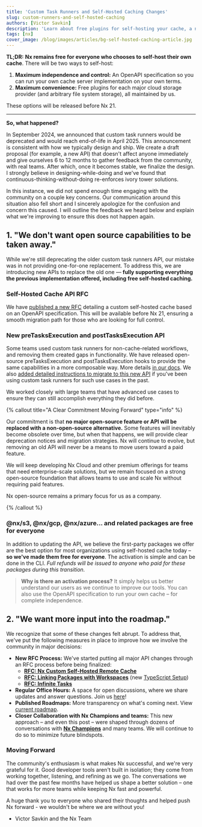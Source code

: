 ```yaml
---
title: 'Custom Task Runners and Self-Hosted Caching Changes'
slug: custom-runners-and-self-hosted-caching
authors: [Victor Savkin]
description: 'Learn about free plugins for self-hosting your cache, a new Open API RFC and hooks for the task lifecycle as well as the commitment to open source and improved community collaboration.'
tags: [nx]
cover_image: /blog/images/articles/bg-self-hosted-caching-article.jpg
---
```


**TL;DR:** **Nx remains free for everyone who chooses to self-host their own cache**. There will be two ways to self-host:

1. **Maximum independence and control:** An OpenAPI specification so you can run your own cache server implementation on your own terms.
2. **Maximum convenience:** Free plugins for each major cloud storage provider (and arbitrary file system storage), all maintained by us.

These options will be released before Nx 21.

---

**So, what happened?**

In September 2024, we announced that custom task runners would be deprecated and would reach end-of-life in April 2025. This announcement is consistent with how we typically design and ship. We create a draft proposal (for example, a new API) that doesn't affect anyone immediately and give ourselves 6 to 12 months to gather feedback from the community, with real teams. After which, once it becomes stable, we finalize the design. I strongly believe in designing-while-doing and we've found that continuous-thinking-without-doing re-enforces ivory tower solutions.

In this instance, we did not spend enough time engaging with the community on a couple key concerns. Our communication around this situation also fell short and I sincerely apologize for the confusion and concern this caused. I will outline the feedback we heard below and explain what we're improving to ensure this does not happen again.

## **1. "We don't want open source capabilities to be taken away."**

While we're still deprecating the older custom task runners API, our mistake was in not providing one-for-one replacement. To address this, we are introducing new APIs to replace the old one — **fully supporting everything the previous implementation offered, including free self-hosted caching.**

### Self-Hosted Cache API RFC

We have [published a new RFC](https://github.com/nrwl/nx/discussions/30548) detailing a custom self-hosted cache based on an OpenAPI specification. This will be available before Nx 21, ensuring a smooth migration path for those who are looking for full control.

### New preTasksExecution and postTasksExecution API

Some teams used custom task runners for non-cache-related workflows, and removing them created gaps in functionality. We have released open-source preTasksExecution and postTasksExecution hooks to provide the same capabilities in a more composable way. More details [in our docs](/docs/extending-nx/task-running-lifecycle). We also [added detailed instructions to migrate to this new API](/docs/reference/deprecated/custom-tasks-runner#the-pretasksexecution-and-posttasksexecution-hooks) if you've been using custom task runners for such use cases in the past.

We worked closely with large teams that have advanced use cases to ensure they can still accomplish everything they did before.

{% callout title="A Clear Commitment Moving Forward" type="info" %}

Our commitment is that **no major open-source feature or API will be replaced with a non-open-source alternative.** Some features will inevitably become obsolete over time, but when that happens, we will provide clear deprecation notices and migration strategies. Nx will continue to evolve, but removing an old API will never be a means to move users toward a paid feature.

We will keep developing Nx Cloud and other premium offerings for teams that need enterprise-scale solutions, but we remain focused on a strong open-source foundation that allows teams to use and scale Nx without requiring paid features.

Nx open-source remains a primary focus for us as a company.

{% /callout %}

### **@nx/s3, @nx/gcp, @nx/azure… and related packages are free for everyone**

In addition to updating the API, we believe the first-party packages we offer are the best option for most organizations using self-hosted cache today – **so we've made them free for everyone**. The activation is simple and can be done in the CLI. _Full refunds will be issued to anyone who paid for these packages during this transition._

> **Why is there an activation process?** It simply helps us better understand our users as we continue to improve our tools. You can also use the OpenAPI specification to run your own cache – for complete independence.

## 2. "We want more input into the roadmap."

We recognize that some of these changes felt abrupt. To address that, we've put the following measures in place to improve how we involve the community in major decisions:

- **New RFC Process:** We've started putting all major API changes through an RFC process before being finalized:
  - [**RFC: Nx Custom Self-Hosted Remote Cache**](https://github.com/nrwl/nx/discussions/30548)
  - [**RFC: Linking Packages with Workspaces**](https://github.com/nrwl/nx/discussions/29099) (new [TypeScript Setup](/blog/new-nx-experience-for-typescript-monorepos))
  - [**RFC: Infinite Tasks**](https://github.com/nrwl/nx/discussions/29025)
- **Regular Office Hours:** A space for open discussions, where we share updates and answer questions. Join us [here](http://go.nx.dev/office-hours)!
- **Published Roadmaps:** More transparency on what's coming next. View [current roadmap](https://github.com/nrwl/nx/discussions/28731).
- **Closer Collaboration with Nx Champions and teams:** This new approach – and even this post – were shaped through dozens of conversations with [**Nx Champions**](/community) and many teams. We will continue to do so to minimize future blindspots.

### **Moving Forward**

The community's enthusiasm is what makes Nx successful, and we're very grateful for it. Good developer tools aren't built in isolation; they come from working together, listening, and refining as we go. The conversations we had over the past few months have helped us shape a better solution – one that works for more teams while keeping Nx fast and powerful.

A huge thank you to everyone who shared their thoughts and helped push Nx forward - we wouldn't be where we are without you!

- Victor Savkin and the Nx Team
